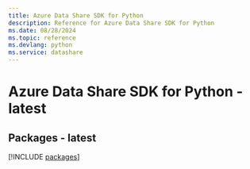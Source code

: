 ```yaml
---
title: Azure Data Share SDK for Python
description: Reference for Azure Data Share SDK for Python
ms.date: 08/28/2024
ms.topic: reference
ms.devlang: python
ms.service: datashare
---
```

# Azure Data Share SDK for Python - latest
## Packages - latest
[!INCLUDE [packages](data-share-index.md)]